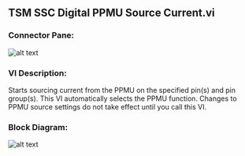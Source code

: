 ## **TSM SSC Digital PPMU Source Current.vi**
### Connector Pane:
![alt text](/Instrument%20Control/Digital/PPMU/TSM%20SSC%20Digital%20PPMU%20Source%20Current.vic.png "TSM SSC Digital PPMU Source Current.vi connector pane")

### VI Description:
Starts sourcing current from the PPMU on the specified pin(s) and pin group(s). This VI automatically selects the PPMU function. Changes to PPMU source settings do not take effect until you call this VI.



### Block Diagram:
![alt text](/Instrument%20Control/Digital/PPMU/TSM%20SSC%20Digital%20PPMU%20Source%20Current.vid.png "TSM SSC Digital PPMU Source Current.vi block diagram")
